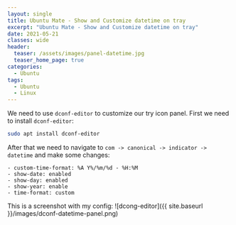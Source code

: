 ```yaml
---
layout: single
title: Ubuntu Mate - Show and Customize datetime on tray
excerpt: "Ubuntu Mate - Show and Customize datetime on tray"
date: 2021-05-21
classes: wide
header:
  teaser: /assets/images/panel-datetime.jpg
  teaser_home_page: true
categories:
  - Ubuntu
tags:
  - Ubuntu
  - Linux
---
```


We need to use `dconf-editor` to customize our try icon panel. First we need to install `dconf-editor`:

```bash
sudo apt install dconf-editor
```

After that we need to navigate to `com -> canonical -> indicator -> datetime` and make some changes:

    - custom-time-format: %A Y%/%m/%d - %H:%M
    - show-date: enabled
    - show-day: enabled
    - show-year: enable
    - time-format: custom

This is a screenshot with my config:
![dcong-editor]({{ site.baseurl }}/images/dconf-datetime-panel.png)

        